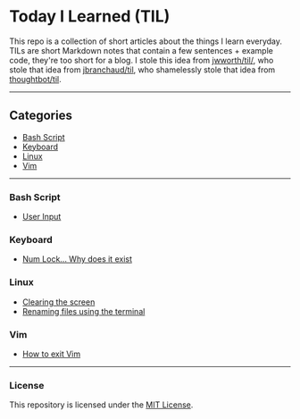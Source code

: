 # Today I Learned (TIL)

This repo is a collection of short articles about the things I learn everyday.
TILs are short Markdown notes that contain a few sentences + example code, they're too short for a blog.
I stole this idea from [jwworth/til/](https://github.com/jwworth/til/), who stole that idea from [jbranchaud/til](https://github.com/jbranchaud/til/), who shamelessly stole that idea from [thoughtbot/til](https://github.com/thoughtbot/til).

---

## Categories
* [Bash Script](#bash-script)
* [Keyboard](#keyboard)
* [Linux](#linux)
* [Vim](#vim)

---

### Bash Script
  * [User Input](Bash%20Script/User%20Input.md)
### Keyboard
  * [Num Lock... Why does it exist](Keyboard/Num%20Lock...%20Why%20does%20it%20exist.md)
### Linux
  * [Clearing the screen](Linux/Clearing%20the%20screen.md)
  * [Renaming files using the terminal](Linux/Renaming%20files%20using%20the%20terminal.md)
### Vim
  * [How to exit Vim](Vim/How%20to%20exit%20Vim.md)

---

### License

This repository is licensed under the [MIT License](http://www.opensource.org/licenses/MIT).
